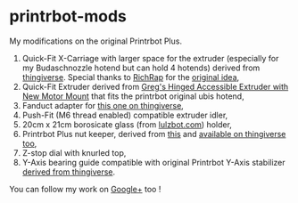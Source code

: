 printrbot-mods
==============

My modifications on the original Printrbot Plus.

1. Quick-Fit X-Carriage with larger space for the extruder (especially for my Budaschnozzle hotend but can hold 4 hotends) derived from [thingiverse](http://www.thingiverse.com/thing:27617). Special thanks to [RichRap](http://richrap.blogspot.com/) for the [original idea](http://www.thingiverse.com/thing:19590),
2. Quick-Fit Extruder derived from [Greg's Hinged Accessible Extruder with New Motor Mount](http://www.thingiverse.com/thing:27887) that fits the printrbot original ubis hotend,
3. Fanduct adapter for [this one on thingiverse](http://www.thingiverse.com/thing:29985),
4. Push-Fit (M6 thread enabled) compatible extruder idler,
5. 20cm x 21cm borosicate glass (from [lulzbot.com](http://lulzbot.com)) holder,
6. Printrbot Plus nut keeper, derived from [this](http://www.thingiverse.com/thing:30160) and [available on thingiverse too](http://www.thingiverse.com/thing:30830),
7. Z-stop dial with knurled top,
8. Y-Axis bearing guide compatible with original Printrbot Y-Axis stabilizer [derived from thingiverse](http://www.thingiverse.com/thing:29985).

You can follow my work on [Google+](https://plus.google.com/u/0/113316803017271775677/posts) too !